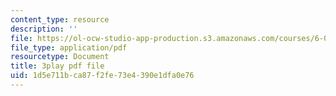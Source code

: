 ```yaml
---
content_type: resource
description: ''
file: https://ol-ocw-studio-app-production.s3.amazonaws.com/courses/6-00sc-introduction-to-computer-science-and-programming-spring-2011/1d5e711bca87f2fe73e4390e1dfa0e76_miw2CiKp1r0.pdf
file_type: application/pdf
resourcetype: Document
title: 3play pdf file
uid: 1d5e711b-ca87-f2fe-73e4-390e1dfa0e76
---
```

